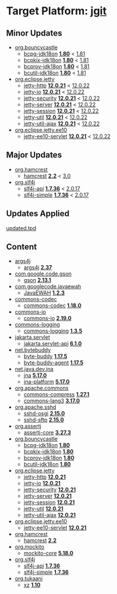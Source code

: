 # Target Platform: [jgit](https://raw.githubusercontent.com/eclipse-jgit/jgit/master/org.eclipse.jgit.packaging/org.eclipse.jgit.target/maven/dependencies.tpd)

## Minor Updates
 - [org.bouncycastle](https://repo.maven.apache.org/maven2/org/bouncycastle/)
    - [bcpg-jdk18on](https://repo.maven.apache.org/maven2/org/bouncycastle/bcpg-jdk18on/) **[1.80](https://repo.maven.apache.org/maven2/org/bouncycastle/bcpg-jdk18on/1.80)** < [1.81](https://repo.maven.apache.org/maven2/org/bouncycastle/bcpg-jdk18on/1.81/)
    - [bcpkix-jdk18on](https://repo.maven.apache.org/maven2/org/bouncycastle/bcpkix-jdk18on/) **[1.80](https://repo.maven.apache.org/maven2/org/bouncycastle/bcpkix-jdk18on/1.80)** < [1.81](https://repo.maven.apache.org/maven2/org/bouncycastle/bcpkix-jdk18on/1.81/)
    - [bcprov-jdk18on](https://repo.maven.apache.org/maven2/org/bouncycastle/bcprov-jdk18on/) **[1.80](https://repo.maven.apache.org/maven2/org/bouncycastle/bcprov-jdk18on/1.80)** < [1.81](https://repo.maven.apache.org/maven2/org/bouncycastle/bcprov-jdk18on/1.81/)
    - [bcutil-jdk18on](https://repo.maven.apache.org/maven2/org/bouncycastle/bcutil-jdk18on/) **[1.80](https://repo.maven.apache.org/maven2/org/bouncycastle/bcutil-jdk18on/1.80)** < [1.81](https://repo.maven.apache.org/maven2/org/bouncycastle/bcutil-jdk18on/1.81/)
 - [org.eclipse.jetty](https://repo.maven.apache.org/maven2/org/eclipse/jetty/)
    - [jetty-http](https://repo.maven.apache.org/maven2/org/eclipse/jetty/jetty-http/) **[12.0.21](https://repo.maven.apache.org/maven2/org/eclipse/jetty/jetty-http/12.0.21)** < [12.0.22](https://repo.maven.apache.org/maven2/org/eclipse/jetty/jetty-http/12.0.22/)
    - [jetty-io](https://repo.maven.apache.org/maven2/org/eclipse/jetty/jetty-io/) **[12.0.21](https://repo.maven.apache.org/maven2/org/eclipse/jetty/jetty-io/12.0.21)** < [12.0.22](https://repo.maven.apache.org/maven2/org/eclipse/jetty/jetty-io/12.0.22/)
    - [jetty-security](https://repo.maven.apache.org/maven2/org/eclipse/jetty/jetty-security/) **[12.0.21](https://repo.maven.apache.org/maven2/org/eclipse/jetty/jetty-security/12.0.21)** < [12.0.22](https://repo.maven.apache.org/maven2/org/eclipse/jetty/jetty-security/12.0.22/)
    - [jetty-server](https://repo.maven.apache.org/maven2/org/eclipse/jetty/jetty-server/) **[12.0.21](https://repo.maven.apache.org/maven2/org/eclipse/jetty/jetty-server/12.0.21)** < [12.0.22](https://repo.maven.apache.org/maven2/org/eclipse/jetty/jetty-server/12.0.22/)
    - [jetty-session](https://repo.maven.apache.org/maven2/org/eclipse/jetty/jetty-session/) **[12.0.21](https://repo.maven.apache.org/maven2/org/eclipse/jetty/jetty-session/12.0.21)** < [12.0.22](https://repo.maven.apache.org/maven2/org/eclipse/jetty/jetty-session/12.0.22/)
    - [jetty-util](https://repo.maven.apache.org/maven2/org/eclipse/jetty/jetty-util/) **[12.0.21](https://repo.maven.apache.org/maven2/org/eclipse/jetty/jetty-util/12.0.21)** < [12.0.22](https://repo.maven.apache.org/maven2/org/eclipse/jetty/jetty-util/12.0.22/)
    - [jetty-util-ajax](https://repo.maven.apache.org/maven2/org/eclipse/jetty/jetty-util-ajax/) **[12.0.21](https://repo.maven.apache.org/maven2/org/eclipse/jetty/jetty-util-ajax/12.0.21)** < [12.0.22](https://repo.maven.apache.org/maven2/org/eclipse/jetty/jetty-util-ajax/12.0.22/)
 - [org.eclipse.jetty.ee10](https://repo.maven.apache.org/maven2/org/eclipse/jetty/ee10/)
    - [jetty-ee10-servlet](https://repo.maven.apache.org/maven2/org/eclipse/jetty/ee10/jetty-ee10-servlet/) **[12.0.21](https://repo.maven.apache.org/maven2/org/eclipse/jetty/ee10/jetty-ee10-servlet/12.0.21)** < [12.0.22](https://repo.maven.apache.org/maven2/org/eclipse/jetty/ee10/jetty-ee10-servlet/12.0.22/)

## Major Updates
 - [org.hamcrest](https://repo.maven.apache.org/maven2/org/hamcrest/)
    - [hamcrest](https://repo.maven.apache.org/maven2/org/hamcrest/hamcrest/) **[2.2](https://repo.maven.apache.org/maven2/org/hamcrest/hamcrest/2.2)** < [3.0](https://repo.maven.apache.org/maven2/org/hamcrest/hamcrest/3.0/)
 - [org.slf4j](https://repo.maven.apache.org/maven2/org/slf4j/)
    - [slf4j-api](https://repo.maven.apache.org/maven2/org/slf4j/slf4j-api/) **[1.7.36](https://repo.maven.apache.org/maven2/org/slf4j/slf4j-api/1.7.36)** < [2.0.17](https://repo.maven.apache.org/maven2/org/slf4j/slf4j-api/2.0.17/)
    - [slf4j-simple](https://repo.maven.apache.org/maven2/org/slf4j/slf4j-simple/) **[1.7.36](https://repo.maven.apache.org/maven2/org/slf4j/slf4j-simple/1.7.36)** < [2.0.17](https://repo.maven.apache.org/maven2/org/slf4j/slf4j-simple/2.0.17/)

## Updates Applied
[updated.tpd](updated.tpd)

## Content
 - [args4j](https://repo.maven.apache.org/maven2/args4j/)
    - [args4j](https://repo.maven.apache.org/maven2/args4j/args4j/) **[2.37](https://repo.maven.apache.org/maven2/args4j/args4j/2.37)**
 - [com.google.code.gson](https://repo.maven.apache.org/maven2/com/google/code/gson/)
    - [gson](https://repo.maven.apache.org/maven2/com/google/code/gson/gson/) **[2.13.1](https://repo.maven.apache.org/maven2/com/google/code/gson/gson/2.13.1)**
 - [com.googlecode.javaewah](https://repo.maven.apache.org/maven2/com/googlecode/javaewah/)
    - [JavaEWAH](https://repo.maven.apache.org/maven2/com/googlecode/javaewah/JavaEWAH/) **[1.2.3](https://repo.maven.apache.org/maven2/com/googlecode/javaewah/JavaEWAH/1.2.3)**
 - [commons-codec](https://repo.maven.apache.org/maven2/commons-codec/)
    - [commons-codec](https://repo.maven.apache.org/maven2/commons-codec/commons-codec/) **[1.18.0](https://repo.maven.apache.org/maven2/commons-codec/commons-codec/1.18.0)**
 - [commons-io](https://repo.maven.apache.org/maven2/commons-io/)
    - [commons-io](https://repo.maven.apache.org/maven2/commons-io/commons-io/) **[2.19.0](https://repo.maven.apache.org/maven2/commons-io/commons-io/2.19.0)**
 - [commons-logging](https://repo.maven.apache.org/maven2/commons-logging/)
    - [commons-logging](https://repo.maven.apache.org/maven2/commons-logging/commons-logging/) **[1.3.5](https://repo.maven.apache.org/maven2/commons-logging/commons-logging/1.3.5)**
 - [jakarta.servlet](https://repo.maven.apache.org/maven2/jakarta/servlet/)
    - [jakarta.servlet-api](https://repo.maven.apache.org/maven2/jakarta/servlet/jakarta.servlet-api/) **[6.1.0](https://repo.maven.apache.org/maven2/jakarta/servlet/jakarta.servlet-api/6.1.0)**
 - [net.bytebuddy](https://repo.maven.apache.org/maven2/net/bytebuddy/)
    - [byte-buddy](https://repo.maven.apache.org/maven2/net/bytebuddy/byte-buddy/) **[1.17.5](https://repo.maven.apache.org/maven2/net/bytebuddy/byte-buddy/1.17.5)**
    - [byte-buddy-agent](https://repo.maven.apache.org/maven2/net/bytebuddy/byte-buddy-agent/) **[1.17.5](https://repo.maven.apache.org/maven2/net/bytebuddy/byte-buddy-agent/1.17.5)**
 - [net.java.dev.jna](https://repo.maven.apache.org/maven2/net/java/dev/jna/)
    - [jna](https://repo.maven.apache.org/maven2/net/java/dev/jna/jna/) **[5.17.0](https://repo.maven.apache.org/maven2/net/java/dev/jna/jna/5.17.0)**
    - [jna-platform](https://repo.maven.apache.org/maven2/net/java/dev/jna/jna-platform/) **[5.17.0](https://repo.maven.apache.org/maven2/net/java/dev/jna/jna-platform/5.17.0)**
 - [org.apache.commons](https://repo.maven.apache.org/maven2/org/apache/commons/)
    - [commons-compress](https://repo.maven.apache.org/maven2/org/apache/commons/commons-compress/) **[1.27.1](https://repo.maven.apache.org/maven2/org/apache/commons/commons-compress/1.27.1)**
    - [commons-lang3](https://repo.maven.apache.org/maven2/org/apache/commons/commons-lang3/) **[3.17.0](https://repo.maven.apache.org/maven2/org/apache/commons/commons-lang3/3.17.0)**
 - [org.apache.sshd](https://repo.maven.apache.org/maven2/org/apache/sshd/)
    - [sshd-osgi](https://repo.maven.apache.org/maven2/org/apache/sshd/sshd-osgi/) **[2.15.0](https://repo.maven.apache.org/maven2/org/apache/sshd/sshd-osgi/2.15.0)**
    - [sshd-sftp](https://repo.maven.apache.org/maven2/org/apache/sshd/sshd-sftp/) **[2.15.0](https://repo.maven.apache.org/maven2/org/apache/sshd/sshd-sftp/2.15.0)**
 - [org.assertj](https://repo.maven.apache.org/maven2/org/assertj/)
    - [assertj-core](https://repo.maven.apache.org/maven2/org/assertj/assertj-core/) **[3.27.3](https://repo.maven.apache.org/maven2/org/assertj/assertj-core/3.27.3)**
 - [org.bouncycastle](https://repo.maven.apache.org/maven2/org/bouncycastle/)
    - [bcpg-jdk18on](https://repo.maven.apache.org/maven2/org/bouncycastle/bcpg-jdk18on/) **[1.80](https://repo.maven.apache.org/maven2/org/bouncycastle/bcpg-jdk18on/1.80)**
    - [bcpkix-jdk18on](https://repo.maven.apache.org/maven2/org/bouncycastle/bcpkix-jdk18on/) **[1.80](https://repo.maven.apache.org/maven2/org/bouncycastle/bcpkix-jdk18on/1.80)**
    - [bcprov-jdk18on](https://repo.maven.apache.org/maven2/org/bouncycastle/bcprov-jdk18on/) **[1.80](https://repo.maven.apache.org/maven2/org/bouncycastle/bcprov-jdk18on/1.80)**
    - [bcutil-jdk18on](https://repo.maven.apache.org/maven2/org/bouncycastle/bcutil-jdk18on/) **[1.80](https://repo.maven.apache.org/maven2/org/bouncycastle/bcutil-jdk18on/1.80)**
 - [org.eclipse.jetty](https://repo.maven.apache.org/maven2/org/eclipse/jetty/)
    - [jetty-http](https://repo.maven.apache.org/maven2/org/eclipse/jetty/jetty-http/) **[12.0.21](https://repo.maven.apache.org/maven2/org/eclipse/jetty/jetty-http/12.0.21)**
    - [jetty-io](https://repo.maven.apache.org/maven2/org/eclipse/jetty/jetty-io/) **[12.0.21](https://repo.maven.apache.org/maven2/org/eclipse/jetty/jetty-io/12.0.21)**
    - [jetty-security](https://repo.maven.apache.org/maven2/org/eclipse/jetty/jetty-security/) **[12.0.21](https://repo.maven.apache.org/maven2/org/eclipse/jetty/jetty-security/12.0.21)**
    - [jetty-server](https://repo.maven.apache.org/maven2/org/eclipse/jetty/jetty-server/) **[12.0.21](https://repo.maven.apache.org/maven2/org/eclipse/jetty/jetty-server/12.0.21)**
    - [jetty-session](https://repo.maven.apache.org/maven2/org/eclipse/jetty/jetty-session/) **[12.0.21](https://repo.maven.apache.org/maven2/org/eclipse/jetty/jetty-session/12.0.21)**
    - [jetty-util](https://repo.maven.apache.org/maven2/org/eclipse/jetty/jetty-util/) **[12.0.21](https://repo.maven.apache.org/maven2/org/eclipse/jetty/jetty-util/12.0.21)**
    - [jetty-util-ajax](https://repo.maven.apache.org/maven2/org/eclipse/jetty/jetty-util-ajax/) **[12.0.21](https://repo.maven.apache.org/maven2/org/eclipse/jetty/jetty-util-ajax/12.0.21)**
 - [org.eclipse.jetty.ee10](https://repo.maven.apache.org/maven2/org/eclipse/jetty/ee10/)
    - [jetty-ee10-servlet](https://repo.maven.apache.org/maven2/org/eclipse/jetty/ee10/jetty-ee10-servlet/) **[12.0.21](https://repo.maven.apache.org/maven2/org/eclipse/jetty/ee10/jetty-ee10-servlet/12.0.21)**
 - [org.hamcrest](https://repo.maven.apache.org/maven2/org/hamcrest/)
    - [hamcrest](https://repo.maven.apache.org/maven2/org/hamcrest/hamcrest/) **[2.2](https://repo.maven.apache.org/maven2/org/hamcrest/hamcrest/2.2)**
 - [org.mockito](https://repo.maven.apache.org/maven2/org/mockito/)
    - [mockito-core](https://repo.maven.apache.org/maven2/org/mockito/mockito-core/) **[5.18.0](https://repo.maven.apache.org/maven2/org/mockito/mockito-core/5.18.0)**
 - [org.slf4j](https://repo.maven.apache.org/maven2/org/slf4j/)
    - [slf4j-api](https://repo.maven.apache.org/maven2/org/slf4j/slf4j-api/) **[1.7.36](https://repo.maven.apache.org/maven2/org/slf4j/slf4j-api/1.7.36)**
    - [slf4j-simple](https://repo.maven.apache.org/maven2/org/slf4j/slf4j-simple/) **[1.7.36](https://repo.maven.apache.org/maven2/org/slf4j/slf4j-simple/1.7.36)**
 - [org.tukaani](https://repo.maven.apache.org/maven2/org/tukaani/)
    - [xz](https://repo.maven.apache.org/maven2/org/tukaani/xz/) **[1.10](https://repo.maven.apache.org/maven2/org/tukaani/xz/1.10)**
